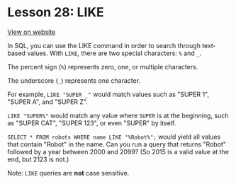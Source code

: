 # Lesson 28: LIKE

[View on website](https://www.sql-easy.com/like)

In SQL, you can use the LIKE command in order to search through text-based values. With `LIKE`, there are two special characters: `%` and `_`.

The percent sign (`%`) represents zero, one, or multiple characters.

The underscore (`_`) represents one character.

For example, `LIKE "SUPER _"` would match values such as "SUPER 1", "SUPER A", and "SUPER Z".

`LIKE "SUPER%"` would match any value where `SUPER` is at the beginning, such as "SUPER CAT", "SUPER 123", or even "SUPER" by itself.

`SELECT * FROM robots WHERE name LIKE "%Robot%";` would yield all values that contain "Robot" in the name. Can you run a query that returns "Robot" followed by a year between 2000 and 2099? (So 2015 is a valid value at the end, but 2123 is not.)

Note: `LIKE` queries are **not** case sensitive.